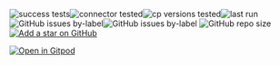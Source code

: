 ![success tests](https://img.shields.io/badge/success%20tests-469%2F472-red)![connector tested](https://img.shields.io/badge/connector%20tested-149-green)![cp versions tested](https://img.shields.io/badge/cp%20version%20tested-%207.9.0-green)![last run](https://img.shields.io/badge/last%20run-2025--04--30%2012:46-green)
![GitHub issues by-label](https://img.shields.io/github/issues/vdesabou/kafka-docker-playground/CI%20failing%20🔥)![GitHub issues by-label](https://img.shields.io/github/issues/vdesabou/kafka-docker-playground/enhancement%20✨)
![GitHub repo size](https://img.shields.io/github/repo-size/vdesabou/kafka-docker-playground)
[![Add a star on GitHub](https://img.shields.io/github/stars/vdesabou/kafka-docker-playground?style=social)](https://github.com/vdesabou/kafka-docker-playground)

[![Open in Gitpod](https://gitpod.io/button/open-in-gitpod.svg)](https://gitpod.io/#https://github.com/vdesabou/kafka-docker-playground)